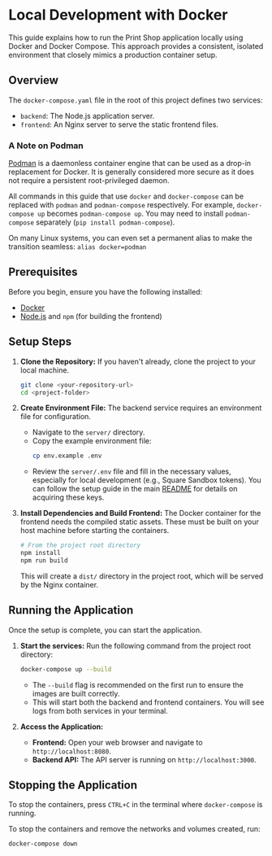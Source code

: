 # Local Development with Docker

This guide explains how to run the Print Shop application locally using Docker and Docker Compose. This approach provides a consistent, isolated environment that closely mimics a production container setup.

## Overview

The `docker-compose.yaml` file in the root of this project defines two services:

- `backend`: The Node.js application server.
- `frontend`: An Nginx server to serve the static frontend files.

### A Note on Podman

[Podman](https://podman.io/) is a daemonless container engine that can be used as a drop-in replacement for Docker. It is generally considered more secure as it does not require a persistent root-privileged daemon.

All commands in this guide that use `docker` and `docker-compose` can be replaced with `podman` and `podman-compose` respectively. For example, `docker-compose up` becomes `podman-compose up`. You may need to install `podman-compose` separately (`pip install podman-compose`).

On many Linux systems, you can even set a permanent alias to make the transition seamless:
`alias docker=podman`

## Prerequisites

Before you begin, ensure you have the following installed:

- [Docker](https://www.docker.com/products/docker-desktop/)
- [Node.js](https://nodejs.org/) and `npm` (for building the frontend)

## Setup Steps

1.  **Clone the Repository:**
    If you haven't already, clone the project to your local machine.

    ```bash
    git clone <your-repository-url>
    cd <project-folder>
    ```

2.  **Create Environment File:**
    The backend service requires an environment file for configuration.
    - Navigate to the `server/` directory.
    - Copy the example environment file:
      ```bash
      cp env.example .env
      ```
    - Review the `server/.env` file and fill in the necessary values, especially for local development (e.g., Square Sandbox tokens). You can follow the setup guide in the main [README](../../README.md) for details on acquiring these keys.

3.  **Install Dependencies and Build Frontend:**
    The Docker container for the frontend needs the compiled static assets. These must be built on your host machine before starting the containers.
    ```bash
    # From the project root directory
    npm install
    npm run build
    ```
    This will create a `dist/` directory in the project root, which will be served by the Nginx container.

## Running the Application

Once the setup is complete, you can start the application.

1.  **Start the services:**
    Run the following command from the project root directory:

    ```bash
    docker-compose up --build
    ```

    - The `--build` flag is recommended on the first run to ensure the images are built correctly.
    - This will start both the backend and frontend containers. You will see logs from both services in your terminal.

2.  **Access the Application:**
    - **Frontend:** Open your web browser and navigate to `http://localhost:8080`.
    - **Backend API:** The API server is running on `http://localhost:3000`.

## Stopping the Application

To stop the containers, press `CTRL+C` in the terminal where `docker-compose` is running.

To stop the containers and remove the networks and volumes created, run:

```bash
docker-compose down
```
